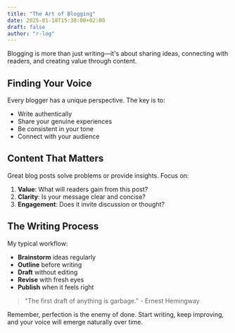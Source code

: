 ```yaml
---
title: "The Art of Blogging"
date: 2025-01-18T15:30:00+02:00
draft: false
author: "r-log"
---
```


Blogging is more than just writing—it's about sharing ideas, connecting with readers, and creating value through content.

## Finding Your Voice

Every blogger has a unique perspective. The key is to:

- Write authentically
- Share your genuine experiences
- Be consistent in your tone
- Connect with your audience

## Content That Matters

Great blog posts solve problems or provide insights. Focus on:

1. **Value**: What will readers gain from this post?
2. **Clarity**: Is your message clear and concise?
3. **Engagement**: Does it invite discussion or thought?

## The Writing Process

My typical workflow:

- **Brainstorm** ideas regularly
- **Outline** before writing
- **Draft** without editing
- **Revise** with fresh eyes
- **Publish** when it feels right

> "The first draft of anything is garbage." - Ernest Hemingway

Remember, perfection is the enemy of done. Start writing, keep improving, and your voice will emerge naturally over time.
